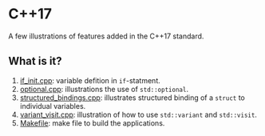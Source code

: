 # C++17
A few illustrations of features added in the C++17 standard.

## What is it?
1. [if_init.cpp](if_init.cpp): variable defition in `if`-statment.
1. [optional.cpp](optional.cpp): illustrations the use of `std::optional`.
1. [structured_bindings.cpp](structured_bindings.cpp): illustrates structured binding of a
    `struct` to individual variables.
1. [variant_visit.cpp](variant_visit.cpp): illustration of how to use `std::variant` and `std::visit`.
1. [Makefile](Makefile): make file to build the applications.

